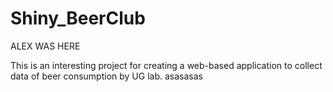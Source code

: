 # Shiny_BeerClub
ALEX WAS HERE


This is an interesting project for creating a web-based application to collect data of beer consumption by UG lab.
asasasas


